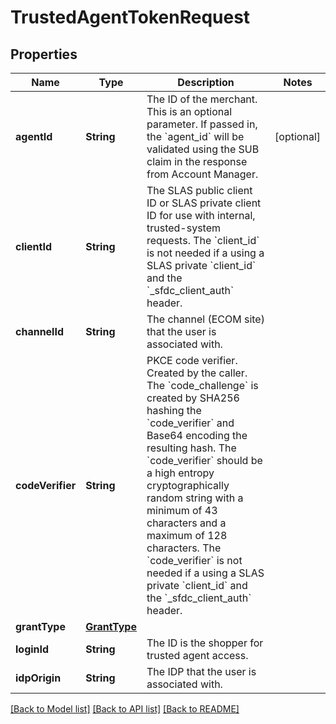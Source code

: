 # TrustedAgentTokenRequest

## Properties
Name | Type | Description | Notes
------------ | ------------- | ------------- | -------------
**agentId** | **String** | The ID of the merchant. This is an optional parameter. If passed in, the &#x60;agent_id&#x60; will be validated using the SUB claim in the response from Account Manager. | [optional] 
**clientId** | **String** | The SLAS public client ID or SLAS private client ID for use with internal, trusted-system requests.  The &#x60;client_id&#x60; is not needed if a using a SLAS private &#x60;client_id&#x60; and the &#x60;_sfdc_client_auth&#x60; header. | 
**channelId** | **String** | The channel (ECOM site) that the user is associated with. | 
**codeVerifier** | **String** | PKCE code verifier. Created by the caller.  The &#x60;code_challenge&#x60; is created by SHA256 hashing the &#x60;code_verifier&#x60; and Base64 encoding the resulting hash.  The &#x60;code_verifier&#x60; should be a high entropy cryptographically random string with a minimum of 43 characters and a maximum of 128 characters.  The &#x60;code_verifier&#x60; is not needed if a using a SLAS private &#x60;client_id&#x60; and the &#x60;_sfdc_client_auth&#x60; header. | 
**grantType** | [**GrantType**](GrantType.md) |  | 
**loginId** | **String** | The ID is the shopper for trusted agent access. | 
**idpOrigin** | **String** | The IDP that the user is associated with. | 

[[Back to Model list]](../README.md#documentation-for-models) [[Back to API list]](../README.md#documentation-for-api-endpoints) [[Back to README]](../README.md)


